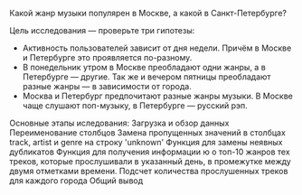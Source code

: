 Какой жанр музыки популярен в Москве, а какой в Санкт-Петербурге?

Цель исследования — проверьте три гипотезы:

- Активность пользователей зависит от дня недели. Причём в Москве и Петербурге это проявляется по-разному.
- В понедельник утром в Москве преобладают одни жанры, а в Петербурге — другие. Так же и вечером пятницы преобладают разные жанры — в зависимости от города.
- Москва и Петербург предпочитают разные жанры музыки. В Москве чаще слушают поп-музыку, в Петербурге — русский рэп.


Основные этапы иследования: 
Загрузка и обзор данных
Переименование столбцов
Замена пропущенных значений в столбцах track, artist и genre на строку 'unknown'
Функция для замены неявных дубликатов
Функция для получения информации ю о топ-10 жанров тех треков, которые прослушивали в указанный день, в промежутке между двумя отметками времени.
Подсчет количества прослушенных треков для  каждого города
Общий вывод
